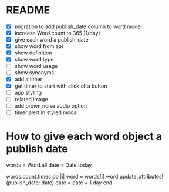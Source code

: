 # README

- [x] migration to add publish_date column to word model
- [x] increase Word.count to 365 (1/day)
- [x] give each word a publish_date
- [x] show word from api
- [x] show definition
- [x] show word type
- [ ] show word usage
- [ ] show synonyms
- [x] add a timer
- [x] get timer to start with click of a button
- [ ] app styling
- [ ] related image
- [ ] add brown noise audio option
- [ ] timer alert in styled modal

# How to give each word object a publish date

  words = Word.all
  date = Date.today

  words.count.times do |i|
    word = words[i]
    word.update_attributes!(publish_date: date)
    date = date + 1.day
  end
